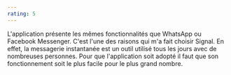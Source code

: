 ```yaml
---
rating: 5
---
```


L'application présente les mêmes fonctionnalités que WhatsApp ou Facebook Messenger. C'est l'une des raisons qui m'a fait choisir Signal. En effet, la messagerie instantanée est un outil utilisé tous les jours avec de nombreuses personnes. Pour que l'application soit adopté il faut que son fonctionnement soit le plus facile pour le plus grand nombre.
